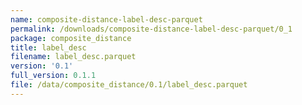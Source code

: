```yaml
---
name: composite-distance-label-desc-parquet
permalink: /downloads/composite-distance-label-desc-parquet/0_1
package: composite_distance
title: label_desc
filename: label_desc.parquet
version: '0.1'
full_version: 0.1.1
file: /data/composite_distance/0.1/label_desc.parquet
---
```

